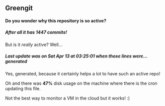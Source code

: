 ## Greengit

#### Do you wonder why this repository is so active?

##### After all it has 1447 commits!

But is it *really* active? Well...

##### Last update was on Sat Apr 13 at 03:25:01 when those lines were... generated

Yes, generated, because it certainly helps a lot to have such an active repo!

Oh and there was **47%** disk usage on the machine
where there is the cron updating this file.

Not the best way to monitor a VM in the cloud but it works! :)
